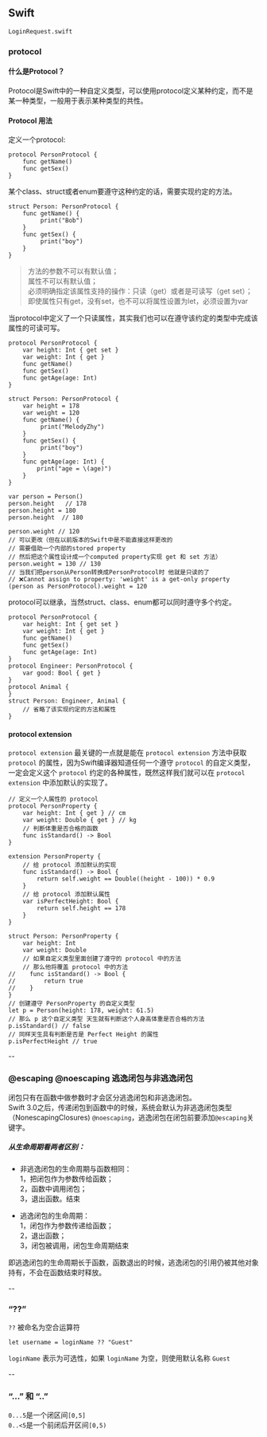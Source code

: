 ## Swift
`LoginRequest.swift`
### protocol
#### 什么是Protocol？
Protocol是Swift中的一种自定义类型，可以使用protocol定义某种约定，而不是某一种类型，一般用于表示某种类型的共性。
#### Protocol 用法
定义一个protocol:

```
protocol PersonProtocol {
    func getName()
    func getSex()
}
```
某个class、struct或者enum要遵守这种约定的话，需要实现约定的方法。

```
struct Person: PersonProtocol {
    func getName() {
         print("Bob")
    }
    func getSex() {
         print("boy")
    }
}
```

> 方法的参数不可以有默认值；  
> 属性不可以有默认值；  
> 必须明确指定该属性支持的操作：只读（get）或者是可读写（get set）；  
> 即使属性只有get，没有set，也不可以将属性设置为let，必须设置为var

当protocol中定义了一个只读属性，其实我们也可以在遵守该约定的类型中完成该属性的可读可写。

```
protocol PersonProtocol {
    var height: Int { get set }
    var weight: Int { get }
    func getName()
    func getSex()
    func getAge(age: Int)
}

struct Person: PersonProtocol {
    var height = 178
    var weight = 120
    func getName() {
         print("MelodyZhy")
    }
    func getSex() {
         print("boy")
    }
    func getAge(age: Int) {
        print("age = \(age)")
    }
}

var person = Person()
person.height   // 178
person.height = 180
person.height  // 180

person.weight // 120
// 可以更改（但在以前版本的Swift中是不能直接这样更改的
// 需要借助一个内部的stored property
// 然后把这个属性设计成一个computed property实现 get 和 set 方法）
person.weight = 130 // 130
// 当我们把person从Person转换成PersonProtocol时 他就是只读的了
// ❌Cannot assign to property: 'weight' is a get-only property
(person as PersonProtocol).weight = 120
```

protocol可以继承，当然struct、class、enum都可以同时遵守多个约定。

```
protocol PersonProtocol {
    var height: Int { get set }
    var weight: Int { get }
    func getName()
    func getSex()
    func getAge(age: Int)
}
protocol Engineer: PersonProtocol {
    var good: Bool { get }
}
protocol Animal {
}
struct Person: Engineer, Animal {
    // 省略了该实现约定的方法和属性
}
```

#### protocol extension
`protocol extension` 最关键的一点就是能在 `protocol extension` 方法中获取 `protocol` 的属性，因为Swift编译器知道任何一个遵守 `protocol` 的自定义类型，一定会定义这个 `protocol` 约定的各种属性，既然这样我们就可以在 `protocol extension` 中添加默认的实现了。

```
// 定义一个人属性的 protocol
protocol PersonProperty {
    var height: Int { get } // cm
    var weight: Double { get } // kg
    // 判断体重是否合格的函数
    func isStandard() -> Bool
}

extension PersonProperty {
    // 给 protocol 添加默认的实现
    func isStandard() -> Bool {
        return self.weight == Double((height - 100)) * 0.9
    }
    // 给 protocol 添加默认属性
    var isPerfectHeight: Bool {
        return self.height == 178
    }
}

struct Person: PersonProperty {
    var height: Int
    var weight: Double
    // 如果自定义类型里面创建了遵守的 protocol 中的方法
    // 那么他将覆盖 protocol 中的方法
//    func isStandard() -> Bool {
//        return true
//    }
}
// 创建遵守 PersonProperty 的自定义类型
let p = Person(height: 178, weight: 61.5)
// 那么 p 这个自定义类型 天生就有判断这个人身高体重是否合格的方法
p.isStandard() // false
// 同样天生具有判断是否是 Perfect Height 的属性
p.isPerfectHeight // true
```

--

### @escaping @noescaping 逃逸闭包与非逃逸闭包
闭包只有在函数中做参数时才会区分逃逸闭包和非逃逸闭包。  
Swift 3.0之后，传递闭包到函数中的时候，系统会默认为非逃逸闭包类型（NonescapingClosures) `@noescaping`，逃逸闭包在闭包前要添加`@escaping`关键字。  
##### 从生命周期看两者区别：
* 非逃逸闭包的生命周期与函数相同：  
1，把闭包作为参数传给函数；  
2，函数中调用闭包；  
3，退出函数。结束

* 逃逸闭包的生命周期：  
1，闭包作为参数传递给函数；  
2，退出函数；  
3，闭包被调用，闭包生命周期结束

即逃逸闭包的生命周期长于函数，函数退出的时候，逃逸闭包的引用仍被其他对象持有，不会在函数结束时释放。

--

### “??”
`??` 被命名为空合运算符

```
let username = loginName ?? "Guest"
```
`loginName` 表示为可选性，如果 `loginName` 为空，则使用默认名称 `Guest`

--

###  “...” 和 “..”
`0...5`是一个闭区间`[0,5]`  
`0..<5`是一个前闭后开区间`[0,5)`